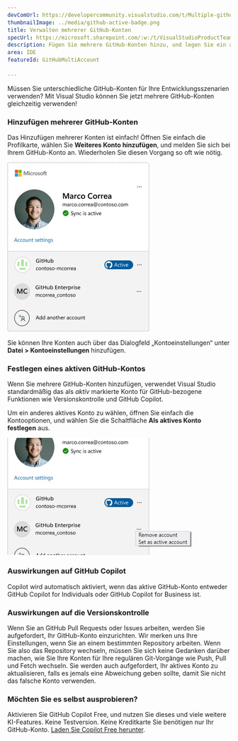 ```yaml
---
devComUrl: https://developercommunity.visualstudio.com/t/Multiple-github-user-accounts/10195369
thumbnailImage: ../media/github-active-badge.png
title: Verwalten mehrerer GitHub-Konten
specUrl: https://microsoft.sharepoint.com/:w:/t/VisualStudioProductTeam/EfdJkRBfnmlHkCUlVgfrV_0BbA7B7ISqppWmOPkihdR1cw?e=MIBCab
description: Fügen Sie mehrere GitHub-Konten hinzu, und legen Sie ein aktives Konto fest, um GitHub-Funktionen wie GitHub Copilot und Versionskontrolle zu steuern.
area: IDE
featureId: GitHubMultiAccount

---
```



Müssen Sie unterschiedliche GitHub-Konten für Ihre Entwicklungsszenarien verwenden? Mit Visual Studio können Sie jetzt mehrere GitHub-Konten gleichzeitig verwenden!

### Hinzufügen mehrerer GitHub-Konten
Das Hinzufügen mehrerer Konten ist einfach! Öffnen Sie einfach die Profilkarte, wählen Sie **Weiteres Konto hinzufügen**, und melden Sie sich bei Ihrem GitHub-Konto an. Wiederholen Sie diesen Vorgang so oft wie nötig.

![Profilkarte mit mehreren GitHub-Konten](../media/github-profilecard.png)

Sie können Ihre Konten auch über das Dialogfeld „Kontoeinstellungen“ unter **Datei > Kontoeinstellungen** hinzufügen.

### Festlegen eines aktiven GitHub-Kontos

Wenn Sie mehrere GitHub-Konten hinzufügen, verwendet Visual Studio standardmäßig das als *aktiv* markierte Konto für GitHub-bezogene Funktionen wie Versionskontrolle und GitHub Copilot. 

Um ein anderes aktives Konto zu wählen, öffnen Sie einfach die Kontooptionen, und wählen Sie die Schaltfläche **Als aktives Konto festlegen** aus.

![Festlegen eines aktiven GitHub-Kontos](../media/github-setasactive.png)


### Auswirkungen auf GitHub Copilot

Copilot wird automatisch aktiviert, wenn das aktive GitHub-Konto entweder GitHub Copilot for Individuals oder GitHub Copilot for Business ist.

### Auswirkungen auf die Versionskontrolle

Wenn Sie an GitHub Pull Requests oder Issues arbeiten, werden Sie aufgefordert, Ihr GitHub-Konto einzurichten. Wir merken uns Ihre Einstellungen, wenn Sie an einem bestimmten Repository arbeiten. Wenn Sie also das Repository wechseln, müssen Sie sich keine Gedanken darüber machen, wie Sie Ihre Konten für Ihre regulären Git-Vorgänge wie Push, Pull und Fetch wechseln. Sie werden auch aufgefordert, Ihr aktives Konto zu aktualisieren, falls es jemals eine Abweichung geben sollte, damit Sie nicht das falsche Konto verwenden.

### Möchten Sie es selbst ausprobieren?
Aktivieren Sie GitHub Copilot Free, und nutzen Sie dieses und viele weitere KI-Features.
 Keine Testversion. Keine Kreditkarte Sie benötigen nur Ihr GitHub-Konto. [Laden Sie Copilot Free herunter](vscmd://View.GitHub.Copilot.Chat).
